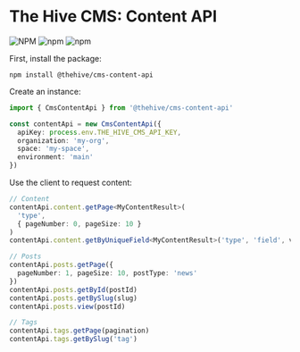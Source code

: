 # The Hive CMS: Content API

![NPM](https://img.shields.io/npm/l/%40thehive%2Fcms-content-api)
![npm](https://img.shields.io/npm/v/%40thehive%2Fcms-content-api)
![npm](https://img.shields.io/npm/dw/%40thehive%2Fcms-content-api)

First, install the package:

```
npm install @thehive/cms-content-api
```

Create an instance:

```typescript
import { CmsContentApi } from '@thehive/cms-content-api'

const contentApi = new CmsContentApi({
  apiKey: process.env.THE_HIVE_CMS_API_KEY,
  organization: 'my-org',
  space: 'my-space',
  environment: 'main'
})
```

Use the client to request content:

```typescript
// Content
contentApi.content.getPage<MyContentResult>(
  'type',
  { pageNumber: 0, pageSize: 10 }
)
contentApi.content.getByUniqueField<MyContentResult>('type', 'field', value)

// Posts
contentApi.posts.getPage({
  pageNumber: 1, pageSize: 10, postType: 'news'
})
contentApi.posts.getById(postId)
contentApi.posts.getBySlug(slug)
contentApi.posts.view(postId)

// Tags
contentApi.tags.getPage(pagination)
contentApi.tags.getBySlug('tag')
```
